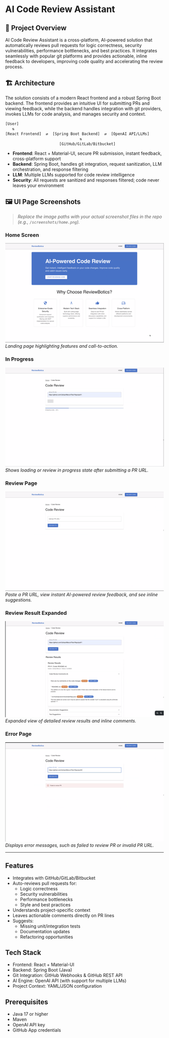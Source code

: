 # AI Code Review Assistant

## 🚀 Project Overview

AI Code Review Assistant is a cross-platform, AI-powered solution that automatically reviews pull requests for logic correctness, security vulnerabilities, performance bottlenecks, and best practices. It integrates seamlessly with popular git platforms and provides actionable, inline feedback to developers, improving code quality and accelerating the review process.

## 🏗️ Architecture

The solution consists of a modern React frontend and a robust Spring Boot backend. The frontend provides an intuitive UI for submitting PRs and viewing feedback, while the backend handles integration with git providers, invokes LLMs for code analysis, and manages security and context.

```
[User]
   ⇅
[React Frontend]  ⇄  [Spring Boot Backend]  ⇄  [OpenAI API/LLMs]
                                 ⇅
                        [GitHub/GitLab/Bitbucket]
```
- **Frontend**: React + Material-UI, secure PR submission, instant feedback, cross-platform support
- **Backend**: Spring Boot, handles git integration, request sanitization, LLM orchestration, and response filtering
- **LLM**: Multiple LLMs supported for code review intelligence
- **Security**: All requests are sanitized and responses filtered; code never leaves your environment

## 🖼️ UI Page Screenshots

> _Replace the image paths with your actual screenshot files in the repo (e.g., `/screenshots/home.png`)._

### Home Screen
![Home Screen](ai-code-review-frontend/public/HomeScreen.png)
*Landing page highlighting features and call-to-action.*

### In Progress
![In Progress](ai-code-review-frontend/public/inprogress.png)
*Shows loading or review in progress state after submitting a PR URL.*

### Review Page
![Review Page](ai-code-review-frontend/public/ReviewPage.png)
*Paste a PR URL, view instant AI-powered review feedback, and see inline suggestions.*

### Review Result Expanded
![Review Result Expanded](ai-code-review-frontend/public/ResultExpandedPage.png)
*Expanded view of detailed review results and inline comments.*

### Error Page
![Error Page](ai-code-review-frontend/public/ErrorPage.png)
*Displays error messages, such as failed to review PR or invalid PR URL.*

---

## Features

- Integrates with GitHub/GitLab/Bitbucket
- Auto-reviews pull requests for:
  - Logic correctness
  - Security vulnerabilities
  - Performance bottlenecks
  - Style and best practices
- Understands project-specific context
- Leaves actionable comments directly on PR lines
- Suggests:
  - Missing unit/integration tests
  - Documentation updates
  - Refactoring opportunities

## Tech Stack

- Frontend: React + Material-UI
- Backend: Spring Boot (Java)
- Git Integration: GitHub Webhooks & GitHub REST API
- AI Engine: OpenAI API (with support for multiple LLMs)
- Project Context: YAML/JSON configuration

## Prerequisites

- Java 17 or higher
- Maven
- OpenAI API key
- GitHub App credentials